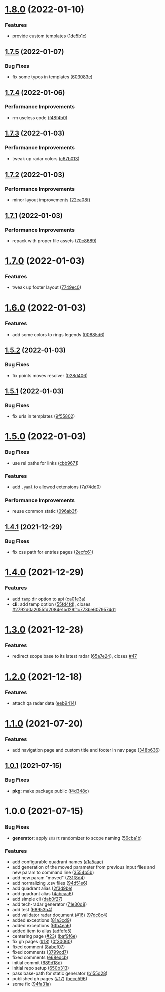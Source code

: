 # [1.8.0](https://github.com/qiwi/tech-radar/compare/v1.7.5...v1.8.0) (2022-01-10)


### Features

* provide custom templates ([1de5b1c](https://github.com/qiwi/tech-radar/commit/1de5b1cac96494f5a18d2422a9a438d7b8d2404f))

## [1.7.5](https://github.com/qiwi/tech-radar/compare/v1.7.4...v1.7.5) (2022-01-07)


### Bug Fixes

* fix some typos in templates ([603083e](https://github.com/qiwi/tech-radar/commit/603083ee5169ad6d3eeb67fdf755e31653607a65))

## [1.7.4](https://github.com/qiwi/tech-radar/compare/v1.7.3...v1.7.4) (2022-01-06)


### Performance Improvements

* rm useless code ([f48f4b0](https://github.com/qiwi/tech-radar/commit/f48f4b0dd7cf3e07f143f4f9b8a1ba77bcae94b5))

## [1.7.3](https://github.com/qiwi/tech-radar/compare/v1.7.2...v1.7.3) (2022-01-03)


### Performance Improvements

* tweak up radar colors ([c67b013](https://github.com/qiwi/tech-radar/commit/c67b01318ab8ffaa9264355d317710f22b88caaa))

## [1.7.2](https://github.com/qiwi/tech-radar/compare/v1.7.1...v1.7.2) (2022-01-03)


### Performance Improvements

* minor layout improvements ([22ea08f](https://github.com/qiwi/tech-radar/commit/22ea08f0ceb6129be488addefd4c99e2e9d0c8da))

## [1.7.1](https://github.com/qiwi/tech-radar/compare/v1.7.0...v1.7.1) (2022-01-03)


### Performance Improvements

* repack with proper file assets ([70c8689](https://github.com/qiwi/tech-radar/commit/70c8689b8f955570653c984d56640565154725df))

# [1.7.0](https://github.com/qiwi/tech-radar/compare/v1.6.0...v1.7.0) (2022-01-03)


### Features

* tweak up footer layout ([7749ec0](https://github.com/qiwi/tech-radar/commit/7749ec009947fea6cfcf1389995d5c7a3e2b0ca7))

# [1.6.0](https://github.com/qiwi/tech-radar/compare/v1.5.2...v1.6.0) (2022-01-03)


### Features

* add some colors to rings legends ([00885d6](https://github.com/qiwi/tech-radar/commit/00885d66b8f066ed766c3573da0b0f7a8a3b35ed))

## [1.5.2](https://github.com/qiwi/tech-radar/compare/v1.5.1...v1.5.2) (2022-01-03)


### Bug Fixes

* fix points moves resolver ([028d406](https://github.com/qiwi/tech-radar/commit/028d40676a7c124a2741a2acfcce60ab1ba97846))

## [1.5.1](https://github.com/qiwi/tech-radar/compare/v1.5.0...v1.5.1) (2022-01-03)


### Bug Fixes

* fix urls in templates ([9f55802](https://github.com/qiwi/tech-radar/commit/9f558025d5812d431fedf21a7ad91bc569cb10bb))

# [1.5.0](https://github.com/qiwi/tech-radar/compare/v1.4.1...v1.5.0) (2022-01-03)


### Bug Fixes

* use rel paths for links ([cbb9671](https://github.com/qiwi/tech-radar/commit/cbb9671229c7a9e35d769a2abb9e7f2f56cbb392))


### Features

* add `.yaml` to allowed extensions ([7a74dd0](https://github.com/qiwi/tech-radar/commit/7a74dd07d06cdd4a362563a78cd49b19ab9f5bfe))


### Performance Improvements

* reuse common static ([096ab3f](https://github.com/qiwi/tech-radar/commit/096ab3f47e776faa6d3c95896a90c7e007c83ef9))

## [1.4.1](https://github.com/qiwi/tech-radar/compare/v1.4.0...v1.4.1) (2021-12-29)


### Bug Fixes

* fix css path for entries pages ([2ecfc61](https://github.com/qiwi/tech-radar/commit/2ecfc617801d4ab286690f0a10f6b363eb15d261))

# [1.4.0](https://github.com/qiwi/tech-radar/compare/v1.3.0...v1.4.0) (2021-12-29)


### Features

* add `temp` dir option to api ([ca01e3a](https://github.com/qiwi/tech-radar/commit/ca01e3a97967ebe9d277fea47fb023090dbc95d8))
* **cli:** add temp option ([55fd4fd](https://github.com/qiwi/tech-radar/commit/55fd4fdc584e4db5340fe138d9686ca8df97fcb3)), closes [#2792d0a2055fd2084e1bd29f1c773be6079574d1](https://github.com/qiwi/tech-radar/issues/2792d0a2055fd2084e1bd29f1c773be6079574d1)

# [1.3.0](https://github.com/qiwi/tech-radar/compare/v1.2.0...v1.3.0) (2021-12-28)


### Features

* redirect scope base to its latest radar ([65a7e24](https://github.com/qiwi/tech-radar/commit/65a7e24f6f878d6f6882c9257d7691db915bbcfd)), closes [#47](https://github.com/qiwi/tech-radar/issues/47)

# [1.2.0](https://github.com/qiwi/tech-radar/compare/v1.1.0...v1.2.0) (2021-12-18)


### Features

* attach qa radar data ([eeb9414](https://github.com/qiwi/tech-radar/commit/eeb94143ce214c47255e383ef45e85a85a95c41a))

# [1.1.0](https://github.com/qiwi/tech-radar/compare/v1.0.1...v1.1.0) (2021-07-20)


### Features

* add navigation page and custom title and footer in nav page ([348b636](https://github.com/qiwi/tech-radar/commit/348b6367c82d9f68879219af05d280c44525af8c))

## [1.0.1](https://github.com/qiwi/tech-radar/compare/v1.0.0...v1.0.1) (2021-07-15)


### Bug Fixes

* **pkg:** make package public ([f4d348c](https://github.com/qiwi/tech-radar/commit/f4d348c896da6b30d035807fc83f1b0575d2e059))

# 1.0.0 (2021-07-15)


### Bug Fixes

* **generator:** apply `smart` randomizer to scope naming ([56cba1b](https://github.com/qiwi/tech-radar/commit/56cba1bcf81addfe0113f2c43158abe7cc3cb60e))


### Features

* add configurable quadrant names ([a1a5aac](https://github.com/qiwi/tech-radar/commit/a1a5aac0d750f67ea25e66ed74a919809b4e87e6))
* add generation of the moved parameter from previous input files and new param to command line ([3554b5b](https://github.com/qiwi/tech-radar/commit/3554b5b24f882809b728a41ed572d8131d8e0c45))
* add new param "moved" ([731f8d4](https://github.com/qiwi/tech-radar/commit/731f8d4145e694dbc977a27229966a7aac702e18))
* add normalizing .csv files ([94d51e6](https://github.com/qiwi/tech-radar/commit/94d51e6c438f71fbc26a18eb853187855b9b01e9))
* add quadrant alias ([2f3d9be](https://github.com/qiwi/tech-radar/commit/2f3d9be752f60a22593118394679597f16b06f5d))
* add quadrant alias ([4abcaa6](https://github.com/qiwi/tech-radar/commit/4abcaa689eaf969ce30a5a334b25e7a2d3b99b46))
* add simple cli ([dab0f27](https://github.com/qiwi/tech-radar/commit/dab0f27476f48c86a411b6f83f8e09e9c6725ec0))
* add tech-radar generator ([71e30d8](https://github.com/qiwi/tech-radar/commit/71e30d8ee3d68484a211b6a3e04c38f405919f40))
* add test ([68953b4](https://github.com/qiwi/tech-radar/commit/68953b497d8e8096f8a51d912934a800b192b002))
* add validator radar document ([#16](https://github.com/qiwi/tech-radar/issues/16)) ([97dc8c4](https://github.com/qiwi/tech-radar/commit/97dc8c4a723b03863a6167e6b7abf5cbada3e712))
* added exceptions ([81a3cd9](https://github.com/qiwi/tech-radar/commit/81a3cd90f7b0f736c0b9afce38b94c07371aaf30))
* added exceptions ([6fb4ea6](https://github.com/qiwi/tech-radar/commit/6fb4ea60319a1bb8cd714d03bb5cc883eaedc931))
* added item to alias ([adfefe5](https://github.com/qiwi/tech-radar/commit/adfefe58f1314431843bac69838f85055f09fa78))
* centering page ([#23](https://github.com/qiwi/tech-radar/issues/23)) ([baf9f6e](https://github.com/qiwi/tech-radar/commit/baf9f6e6ea00241d93d2b5a3eb21afcffa27cd34))
* fix gh pages ([#18](https://github.com/qiwi/tech-radar/issues/18)) ([0f30060](https://github.com/qiwi/tech-radar/commit/0f30060d70675a706f1f8d1cf7ec38434185b17a))
* fixed comment ([8abef07](https://github.com/qiwi/tech-radar/commit/8abef073ba1e312b83bb8337708ed6a80b63c753))
* fixed comments ([3799cd7](https://github.com/qiwi/tech-radar/commit/3799cd791bfb81832869ff961b2354499898b0c5))
* fixed comments ([e68edcb](https://github.com/qiwi/tech-radar/commit/e68edcbd87379f9fa04c6cc374b90421e652ab25))
* initial commit ([689d18d](https://github.com/qiwi/tech-radar/commit/689d18d6db594156520e85285bf0a11e4bdb6ea2))
* initial repo setup ([650b313](https://github.com/qiwi/tech-radar/commit/650b31367db0e8dbbebf60350ea53aa3502bc0ee))
* pass base-path for static generator ([b155d28](https://github.com/qiwi/tech-radar/commit/b155d28852ac60bc47f2b79541a3567d3fd6ae9b))
* published gh pages ([#17](https://github.com/qiwi/tech-radar/issues/17)) ([becc596](https://github.com/qiwi/tech-radar/commit/becc596dc6ddbe496ee2181f6b5194072f9a7c03))
* some fix ([94fa31a](https://github.com/qiwi/tech-radar/commit/94fa31a53fdd898ef00020f57297fdb923924758))
